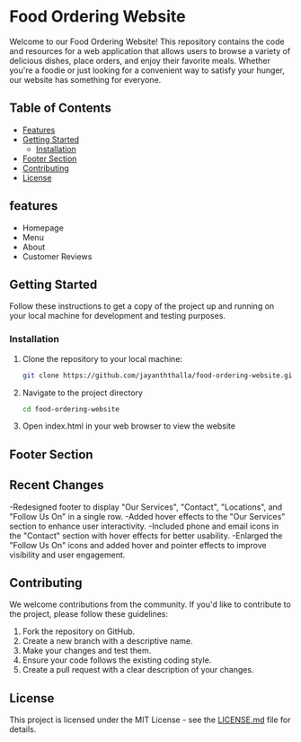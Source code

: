 # Food Ordering Website

Welcome to our Food Ordering Website! This repository contains the code and resources for a web application that allows users to browse a variety of delicious dishes, place orders, and enjoy their favorite meals. Whether you're a foodie or just looking for a convenient way to satisfy your hunger, our website has something for everyone.

## Table of Contents

- [Features](#features)
- [Getting Started](#getting-started)
  - [Installation](#installation)
- [Footer Section](#footer-section)
- [Contributing](#contributing)
- [License](#license)

## features
- Homepage
- Menu
- About
- Customer Reviews

## Getting Started

Follow these instructions to get a copy of the project up and running on your local machine for development and testing purposes.

### Installation

1. Clone the repository to your local machine:

   ```bash
   git clone https://github.com/jayanththalla/food-ordering-website.git
   ```
2. Navigate to the project directory
   ```bash
   cd food-ordering-website
   ```

3. Open index.html in your web browser to view the website

## Footer Section
## Recent Changes
   -Redesigned footer to display "Our Services", "Contact", "Locations", and "Follow Us On" in a single row.
   -Added hover effects to the "Our Services" section to enhance user interactivity.
   -Included phone and email icons in the "Contact" section with hover effects for better usability.
   -Enlarged the "Follow Us On" icons and added hover and pointer effects to improve visibility and user engagement.

## Contributing

We welcome contributions from the community. If you'd like to contribute to the project, please follow these guidelines:

1. Fork the repository on GitHub.
2. Create a new branch with a descriptive name.
3. Make your changes and test them.
4. Ensure your code follows the existing coding style.
5. Create a pull request with a clear description of your changes.

## License

This project is licensed under the MIT License - see the [LICENSE.md](LICENSE.md) file for details.
